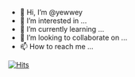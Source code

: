 - 👋 Hi, I’m @yewwey
- 👀 I’m interested in ...
- 🌱 I’m currently learning ...
- 💞️ I’m looking to collaborate on ...
- 📫 How to reach me ...

<!---
yewwey/yewwey is a ✨ special ✨ repository because its `README.md` (this file) appears on your GitHub profile.
You can click the Preview link to take a look at your changes.
--->
    
[![Hits](https://hits.seeyoufarm.com/api/count/incr/badge.svg?url=https%3A%2F%2Fgithub.com%2Fyewwey&count_bg=%23CCCDFF&title_bg=%23FFFFFF&icon=&icon_color=%23FFFFFF&title=%E2%80%8D%F0%9F%92%BB&edge_flat=false)](https://hits.seeyoufarm.com)
